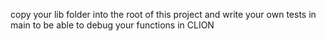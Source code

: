 copy your lib folder into the root of this project and write your own tests in main to be able to debug your functions in CLION 
